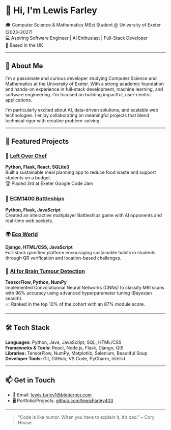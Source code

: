 
<!--
**lewisFarley403/lewisFarley403** is a ✨ _special_ ✨ repository because its `README.md` (this file) appears on your GitHub profile.

Here are some ideas to get you started:

- 🔭 I’m currently working on ...
- 🌱 I’m currently learning ...
- 👯 I’m looking to collaborate on ...
- 🤔 I’m looking for help with ...
- 💬 Ask me about ...
- 📫 How to reach me: ...
- 😄 Pronouns: ...
- ⚡ Fun fact: ...
-->


# 👋 Hi, I'm Lewis Farley

🎓 Computer Science & Mathematics MSci Student @ University of Exeter (2023–2027)  
💻 Aspiring Software Engineer | AI Enthusiast | Full-Stack Developer  
📍 Based in the UK

---

## 🧠 About Me

I'm a passionate and curious developer studying Computer Science and Mathematics at the University of Exeter. With a strong academic foundation and hands-on experience in full-stack development, machine learning, and software engineering. I'm focused on building impactful, user-centric applications.

I'm particularly excited about AI, data-driven solutions, and scalable web technologies. I enjoy collaborating on meaningful projects that blend technical rigor with creative problem-solving.

---


## 🚀 Featured Projects

### 🌿 [Left Over Chef](https://github.com/lewisFarley403/left-over-chef)  
**Python, Flask, React, SQLite3**  
Built a sustainable meal planning app to reduce food waste and support students on a budget.  
🏆 Placed 3rd at Exeter Google Code Jam  

### 🚢 [ECM1400 Battleships](https://github.com/lewisFarley403/battleships)  
**Python, Flask, JavaScript**  
Created an interactive multiplayer Battleships game with AI opponents and real-time web sockets.  

### 🌍 [Eco World](https://github.com/lewisFarley403/eco-world)  
**Django, HTML/CSS, JavaScript**  
Full-stack gamified platform encouraging sustainable habits in students through QR verification and location-based challenges.

### 🧠 [AI for Brain Tumour Detection](https://github.com/lewisFarley403/brain-tumour-detection)  
**TensorFlow, Python, NumPy**  
Implemented Convolutiuonal Neural Networks (CNNs) to classify MRI scans with 96% accuracy using advanced hyperparameter tuning (Bayesian search).  
📈 Ranked in the top 10% of the cohort with an 87% module score.

---

## 🛠️ Tech Stack

**Languages:** Python, Java, JavaScript, SQL, HTML/CSS  
**Frameworks & Tools:** React, Node.js, Flask, Django, Qt5  
**Libraries:** TensorFlow, NumPy, Matplotlib, Selenium, Beautiful Soup  
**Developer Tools:** Git, GitHub, VS Code, PyCharm, IntelliJ

---

## 📫 Get in Touch

- 📧 Email: [lewis.farley1@btinternet.com](mailto:lewis.farley1@btinternet.com)  
- 🖥️ Portfolio/Projects: [github.com/lewisFarley403](https://github.com/lewisFarley403)

---

> “Code is like humor. When you have to explain it, it’s bad.” – Cory House
